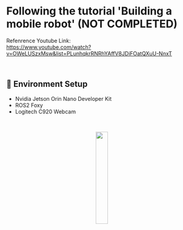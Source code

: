 # Following the tutorial 'Building a mobile robot' (NOT COMPLETED)

Refenrence Youtube Link:  
https://www.youtube.com/watch?v=OWeLUSzxMsw&list=PLunhqkrRNRhYAffV8JDiFOatQXuU-NnxT

<br>

## :pushpin: Environment Setup
- Nvidia Jetson Orin Nano Developer Kit
- ROS2 Foxy
- Logitech C920 Webcam

<br>

<p align="center">
  <img src="https://github.com/Skymind24/robot/assets/114856550/bd6e95cc-5e34-4364-956d-985c213553cf" width="25%" height="25%">
</p>
